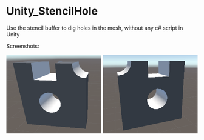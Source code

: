# Unity_StencilHole
Use the stencil buffer to dig holes in the mesh, without any c# script in Unity

Screenshots:

![](https://raw.githubusercontent.com/chenyong2github/Unity_StencilHole/master/Screenshots/1.png)
